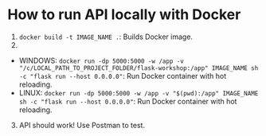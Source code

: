 # How to run API locally with Docker
1.  `docker build -t IMAGE_NAME .`: Builds Docker image.
2. 
- WINDOWS: `docker run -dp 5000:5000 -w /app -v "/c/LOCAL_PATH_TO_PROJECT_FOLDER/flask-workshop:/app" IMAGE_NAME sh -c "flask run --host 0.0.0.0"`: Run Docker container with hot reloading.
- LINUX: `docker run -dp 5000:5000 -w /app -v "$(pwd):/app" IMAGE_NAME sh -c "flask run --host 0.0.0.0"`: Run Docker container with hot reloading.
3. API should work! Use Postman to test.
